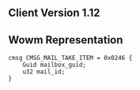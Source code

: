 ## Client Version 1.12

## Wowm Representation
```rust,ignore
cmsg CMSG_MAIL_TAKE_ITEM = 0x0246 {
    Guid mailbox_guid;    
    u32 mail_id;    
}

```
